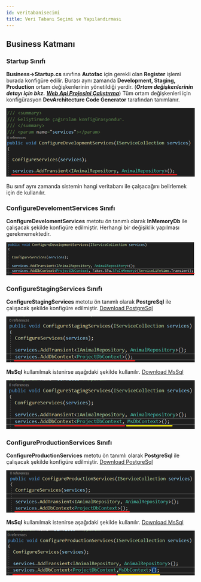 ```yaml
---
id: veritabanisecimi
title: Veri Tabanı Seçimi ve Yapılandırması
---
```


## Business Katmanı
### Startup Sınıfı
**Business->Startup.cs** sınıfına **Autofac** için gerekli olan **Register** işlemi burada konfigüre edilir. Burası aynı zamanda **Development, Staging, Production** ortam değişkenlerinin yönetildiği yerdir. (***Ortam değişkenlerinin detayı için bkz.*** [***Web Api Projesini Çalıştırma***](projecalistirmawebapi))
 Tüm ortam değişkenleri için konfigürasyon **DevArchitecture Code Generator** tarafından tanımlanır.

![](./media/image35.png) 

Bu sınıf aynı zamanda sistemin hangi veritabanı ile çalşacağını belirlemek için de kullanılır.

### ConfigureDevelomentServices Sınıfı
**ConfigureDevelomentServices** metotu ön tanımlı olarak **InMemoryDb** ile çalışacak şekilde konfigüre edilmiştir.
Herhangi bir değişiklik yapılması gerekmemektedir.

![](./media/image36.png)

### ConfigureStagingServices Sınıfı
**ConfigureStagingServices** metotu ön tanımlı olarak **PostgreSql** ile çalışacak şekilde konfigüre edilmiştir. [Download PostgreSql](https://www.postgresql.org/download/)

![](./media/image37.png)

**MsSql** kullanılmak istenirse aşağıdaki şekilde kullanılır.
[Download MsSql](https://www.microsoft.com/en-us/sql-server/sql-server-downloads)

![](./media/image38.png)

### ConfigureProductionServices Sınıfı
**ConfigureProductionServices** metotu ön tanımlı olarak **PostgreSql** ile çalışacak şekilde konfigüre edilmiştir.
[Download PostgreSql](https://www.postgresql.org/download/)

![](./media/image40.png)

**MsSql** kullanılmak istenirse aşağıdaki şekilde kullanılır.
[Download MsSql](https://www.microsoft.com/en-us/sql-server/sql-server-downloads)

![](./media/image41.png)
